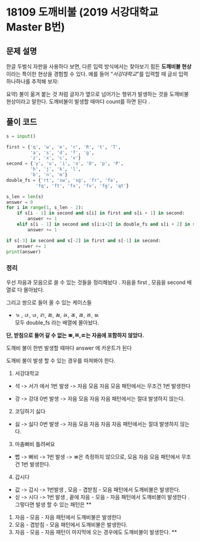 # 18109 도깨비불 (2019 서강대학교  Master B번)


## 문제 설명 

한글 두벌식 자판을 사용하다 보면, 다른 입력 방식에서는 찾아보기 힘든 **도깨비불 현상**이라는 특이한 현상을 경험할 수 있다. 예를 들어 “_서강대학교_”를 입력할 때 글쇠 입력 하나하나를 추적해 보자:

요약)
불이 옮겨 붙는 것 처럼 글자가 옆으로 넘어가는 행위가 발생하는 것을 도깨비불 현상이라고 말한다. 도깨비불이 발생할 때마다 count를 하면 된다 . 




## 풀이 코드 


```python
s = input()

first = {'q', 'w', 'e', 'r', 'R', 't', 'T',
         'a', 's', 'd', 'f', 'g',
         'z', 'x', 'c', 'v'}
second = {'y', 'u', 'i', 'o', 'O', 'p', 'P',
         'h', 'j', 'k', 'l',
         'b', 'n', 'm'}
double_fs = {'rt', 'sw', 'sg', 'fr', 'fa',
           'fq', 'ft', 'fx', 'fv', 'fg', 'qt'}

s_len = len(s)
answer = 0
for i in range(1, s_len - 2):
    if s[i - 1] in second and s[i] in first and s[i + 1] in second:
        answer += 1
    elif s[i - 1] in second and s[i:i+2] in double_fs and s[i + 2] in second:
        answer += 1

if s[-3] in second and s[-2] in first and s[-1] in second:
    answer += 1
print(answer)
```

### 정리 
우선 자음과 모음으로 쓸 수 있는 것들을 정리해놨다 . 
자음을 first , 모음을 second 배열로 다 몰아놨다. 

그리고 쌍으로 들어 올 수 있는 케이스들 
- ㄳ , ㄵ, ㄶ, ㄺ, ㄻ, ㄼ, ㄽ, ㄾ, ㄿ, ㅀ, ㅄ  
모두 double_fs 라는 배열에 몰아놨다. 

**단, 받침으로 들어 갈 수 없는 ㅃ,ㅉ,ㄸ는 자음에 포함하지 않았다.**

도깨비 불이 한번 발생할 때마다 answer 에 카운트가 된다 

도깨비 불이 발생 할 수 있는 경우를 따져봐야 한다.

1. 서강대학교 
- 석 -> 서가 에서 1번 발생  -> 자음 모음 자음 모음 패턴에서는 무조건 1번 발생한다 

-  강 -> 강대 0번 발생 -> 자음 모음 자음 자음 패턴에서는 절대 발생하지 않는다. 

2. 코딩하기 싫다 
- 싫 -> 싫다 0번 발생 -> 자음 모음 자음 자음 자음 패턴에서는 절대 발생하지 않는다. 

3. 마춤뻐비 틀려써요 
- 뻡 -> 뻐비 -> 1번 발생 -> ㅃ은 측정하지 않으므로, 모음 자음 모음 패턴에서 무조건 1번 발생한다.
4. 갑시다
- 값 -> 갑시 ->  1번발생 , 모음 - 겹받침 - 모음 패턴에서 도깨비불은 발생한다.
- 싣 -> 시다 -> 1번 발생 , 끝에 자음 - 모음 - 자음 패턴에서 도깨비불이 발생한다 . 
그렇다면 발생 할 수 있는 패턴은 
**
1. 자음 - 모음 - 자음 패턴에서 도깨비불은 발생한다 
2. 모음 - 겹받침 - 모음 패턴에서 도깨비불은 발생한다.
3. 자음 - 모음 - 자음 패턴이 마지막에 오는 경우에도 도깨비불이 발생한다.
**